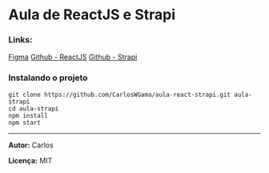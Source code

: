 # Aula de ReactJS e Strapi

### Links:

[Figma](https://www.figma.com/file/JifQfsYgkQYdDcM7DaXPsU/ReactJS?node-id=0%3A1)
[Github - ReactJS](https://github.com/CarlosWGama/aula-react-js)
[Github - Strapi](https://github.com/CarlosWGama/aula-react-strapi)

### Instalando o projeto

```
git clone https://github.com/CarlosWGama/aula-react-strapi.git aula-strapi
cd aula-strapi
npm install
npm start
```

------
<p><b>Autor:</b> Carlos </p>
<p><b>Licença:</b> MIT </p>
